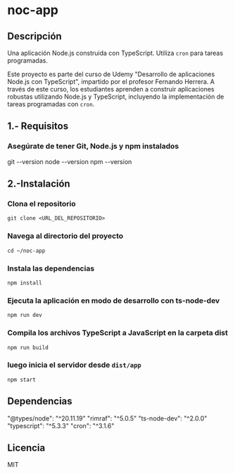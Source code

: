 # noc-app

## Descripción

Una aplicación Node.js construida con TypeScript. Utiliza `cron` para tareas programadas.

Este proyecto es parte del curso de Udemy "Desarrollo de aplicaciones Node.js con TypeScript", impartido por el profesor Fernando Herrera. A través de este curso, los estudiantes aprenden a construir aplicaciones robustas utilizando Node.js y TypeScript, incluyendo la implementación de tareas programadas con `cron`.

## 1.- Requisitos
### Asegúrate de tener Git, Node.js y npm instalados

git --version
node --version
npm --version

## 2.-Instalación

### Clona el repositorio
`git clone <URL_DEL_REPOSITORIO>`
  
### Navega al directorio del proyecto

`cd ~/noc-app`

### Instala las dependencias

`npm install`

### Ejecuta la aplicación en modo de desarrollo con ts-node-dev

`npm run dev`

  

### Compila los archivos TypeScript a JavaScript en la carpeta dist
`npm run build`

  

### luego inicia el servidor desde `dist/app`

`npm start`

  

## Dependencias


"@types/node": "^20.11.19"
"rimraf": "^5.0.5"
"ts-node-dev": "^2.0.0"
"typescript": "^5.3.3"
"cron": "^3.1.6"

## Licencia

MIT